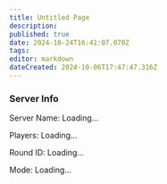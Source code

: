 ```yaml
---
title: Untitled Page
description: 
published: true
date: 2024-10-24T16:41:07.070Z
tags: 
editor: markdown
dateCreated: 2024-10-06T17:47:47.316Z
---
```


<div>
  <h3>Server Info</h3>
  <p>Server Name: <span id="serverName">Loading...</span></p>
  <p>Players: <span id="players">Loading...</span></p>
  <p>Round ID: <span id="roundID">Loading...</span></p>
  <p>Mode: <span id="mode">Loading...</span></p>
</div>